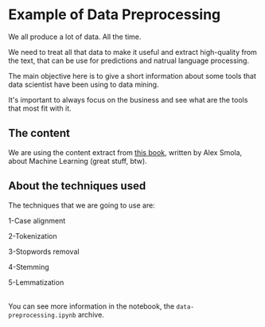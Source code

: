 # Example of Data Preprocessing

We all produce a lot of data. All the time.

We need to treat all that data to make it useful and extract high-quality from the text, that can be use for predictions and natrual language processing.

The main objective here is to give a short information about some tools that data scientist have been using to data mining.

It's important to always focus on the business and see what are the tools that most fit with it.

## The content

We are using the content extract from [this book](alex.smola.org/drafts/thebook.pdf), written by Alex Smola, about Machine Learning (great stuff, btw).

## About the techniques used

The techniques that we are going to use are:

1-Case alignment

2-Tokenization

3-Stopwords removal

4-Stemming

5-Lemmatization
<br><br>

You can see more information in the notebook, the <code>data-preprocessing.ipynb</code> archive.
